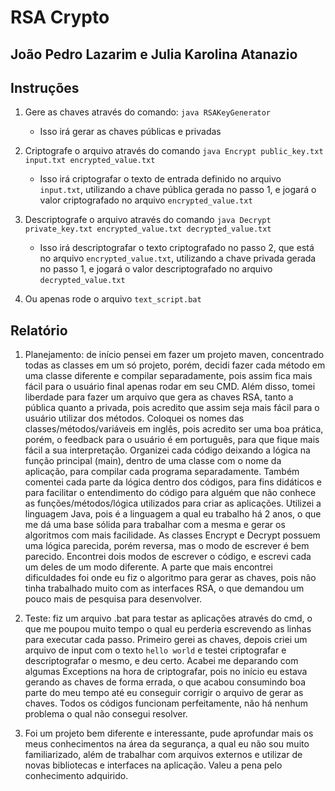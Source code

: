 # RSA Crypto
## João Pedro Lazarim e Julia Karolina Atanazio

## Instruções

1. Gere as chaves através do comando: `java RSAKeyGenerator`
    - Isso irá gerar as chaves públicas e privadas

2. Criptografe o arquivo através do comando `java Encrypt public_key.txt input.txt encrypted_value.txt`
    - Isso irá criptografar o texto de entrada definido no arquivo `input.txt`, utilizando a chave pública gerada no passo 1, e jogará o valor criptografado no arquivo `encrypted_value.txt`

3. Descriptografe o arquivo através do comando `java Decrypt private_key.txt encrypted_value.txt decrypted_value.txt`
    - Isso irá descriptografar o texto criptografado no passo 2, que está no arquivo `encrypted_value.txt`, utilizando a chave privada gerada no passo 1, e jogará o valor descriptografado no arquivo `decrypted_value.txt`

4. Ou apenas rode o arquivo `text_script.bat`

## Relatório
1. Planejamento: de início pensei em fazer um projeto maven, concentrado todas as classes em um só projeto, porém, decidi fazer cada método em uma classe diferente e compilar separadamente, pois assim fica mais fácil para o usuário final apenas rodar em seu CMD. Além disso, tomei liberdade para fazer um arquivo que gera as chaves RSA, tanto a pública quanto a privada, pois acredito que assim seja mais fácil para o usuário utilizar dos métodos.
Coloquei os nomes das classes/métodos/variáveis em inglês, pois acredito ser uma boa prática, porém, o feedback para o usuário é em português, para que fique mais fácil a sua interpretação.
Organizei cada código deixando a lógica na função principal (main), dentro de uma classe com o nome da aplicação, para compilar cada programa separadamente. Também comentei cada parte da lógica dentro dos códigos, para fins didáticos e para facilitar o entendimento do código para alguém que não conhece as funções/métodos/lógica utilizados para criar as aplicações.
Utilizei a linguagem Java, pois é a linguagem a qual eu trabalho há 2 anos, o que me dá uma base sólida para trabalhar com a mesma e gerar os algoritmos com mais facilidade.
As classes Encrypt e Decrypt possuem uma lógica parecida, porém reversa, mas o modo de escrever é bem parecido. Encontrei dois modos de escrever o código, e escrevi cada um deles de um modo diferente.
A parte que mais encontrei dificuldades foi onde eu fiz o algoritmo para gerar as chaves, pois não tinha trabalhado muito com as interfaces RSA, o que demandou um pouco mais de pesquisa para desenvolver.

2. Teste: fiz um arquivo .bat para testar as aplicações através do cmd, o que me poupou muito tempo o qual eu perderia escrevendo as linhas para executar cada passo. Primeiro gerei as chaves, depois criei um arquivo de input com o texto `hello world` e testei criptografar e descriptografar o mesmo, e deu certo.
Acabei me deparando com algumas Exceptions na hora de criptografar, pois no início eu estava gerando as chaves de forma errada, o que acabou consumindo boa parte do meu tempo até eu conseguir corrigir o arquivo de gerar as chaves.
Todos os códigos funcionam perfeitamente, não há nenhum problema o qual não consegui resolver.

3. Foi um projeto bem diferente e interessante, pude aprofundar mais os meus conhecimentos na área da segurança, a qual eu não sou muito familiarizado, além de trabalhar com arquivos externos e utilizar de novas bibliotecas e interfaces na aplicação. Valeu a pena pelo conhecimento adquirido.